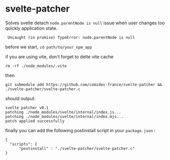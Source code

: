 # svelte-patcher

Solves svelte detach `node.parentNode is null` issue when user changes too quickly application state.

```
 Uncaught (in promise) TypeError: node.parentNode is null
```


before we start, `cd path/to/your_npm_app`


if you are using vite, don't forget to delte vite cache
```
rm -rf ./node_modules/.vite
```

then
```
git submodule add https://github.com/comidev-france/svelte-patcher && ./svelte-patcher/svelte-patcher.c 

```

should output:
```
svelte patcher v0.1
patching ./node_modules/svelte/internal/index.js...
patching ./node_modules/svelte/internal/index.mjs...
patch applied successfully
```

finally you can add the following postinstall script in your `package.json` :

```
{
  "scripts": {
      "postinstall" : "./svelte-patcher/svelte-patcher.c"
}
```

